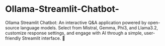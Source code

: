 # Ollama-Streamlit-Chatbot-
Ollama Streamlit Chatbot: An interactive Q&amp;A application powered by open-source language models. Select from Mistral, Gemma, Phi3, and Llama3.2, customize response settings, and engage with AI through a simple, user-friendly Streamlit interface. 🤖
